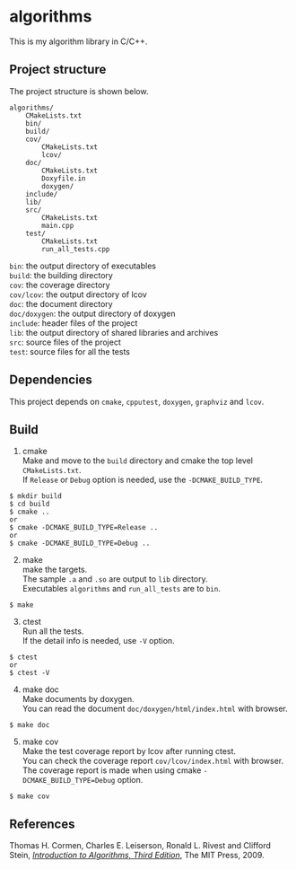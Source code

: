 # algorithms

This is my algorithm library in C/C++.

## Project structure

The project structure is shown below.

```
algorithms/
    CMakeLists.txt
    bin/
    build/
    cov/
        CMakeLists.txt
        lcov/
    doc/
        CMakeLists.txt
        Doxyfile.in
        doxygen/
    include/
    lib/
    src/
        CMakeLists.txt
        main.cpp
    test/
        CMakeLists.txt
        run_all_tests.cpp
```

`bin`: the output directory of executables  
`build`: the building directory  
`cov`: the coverage directory  
`cov/lcov`: the output directory of lcov  
`doc`: the document directory  
`doc/doxygen`: the output directory of doxygen  
`include`: header files of the project  
`lib`: the output directory of shared libraries and archives  
`src`: source files of the project  
`test`: source files for all the tests

## Dependencies

This project depends on `cmake`, `cpputest`, `doxygen`, `graphviz` and `lcov`.

## Build

1. cmake  
Make and move to the `build` directory and cmake the top level `CMakeLists.txt`.  
If `Release` or `Debug` option is needed, use the `-DCMAKE_BUILD_TYPE`.  
```
$ mkdir build
$ cd build
$ cmake ..
or
$ cmake -DCMAKE_BUILD_TYPE=Release ..
or
$ cmake -DCMAKE_BUILD_TYPE=Debug ..
```

2. make  
make the targets.  
The sample `.a` and `.so` are output to `lib` directory.  
Executables `algorithms` and `run_all_tests` are to `bin`.
```
$ make
```

3. ctest  
Run all the tests.  
If the detail info is needed, use `-V` option.  
```
$ ctest
or
$ ctest -V
```

4. make doc  
Make documents by doxygen.  
You can read the document `doc/doxygen/html/index.html` with browser.  
```
$ make doc
```

5. make cov  
Make the test coverage report by lcov after running ctest.  
You can check the coverage report `cov/lcov/index.html` with browser.  
The coverage report is made when using cmake `-DCMAKE_BUILD_TYPE=Debug` option.  
```
$ make cov
```

## References

Thomas H. Cormen, Charles E. Leiserson, Ronald L. Rivest and Clifford Stein, [*Introduction to Algorithms, Third Edition*](https://mitpress.mit.edu/books/introduction-algorithms-third-edition), The MIT Press, 2009.